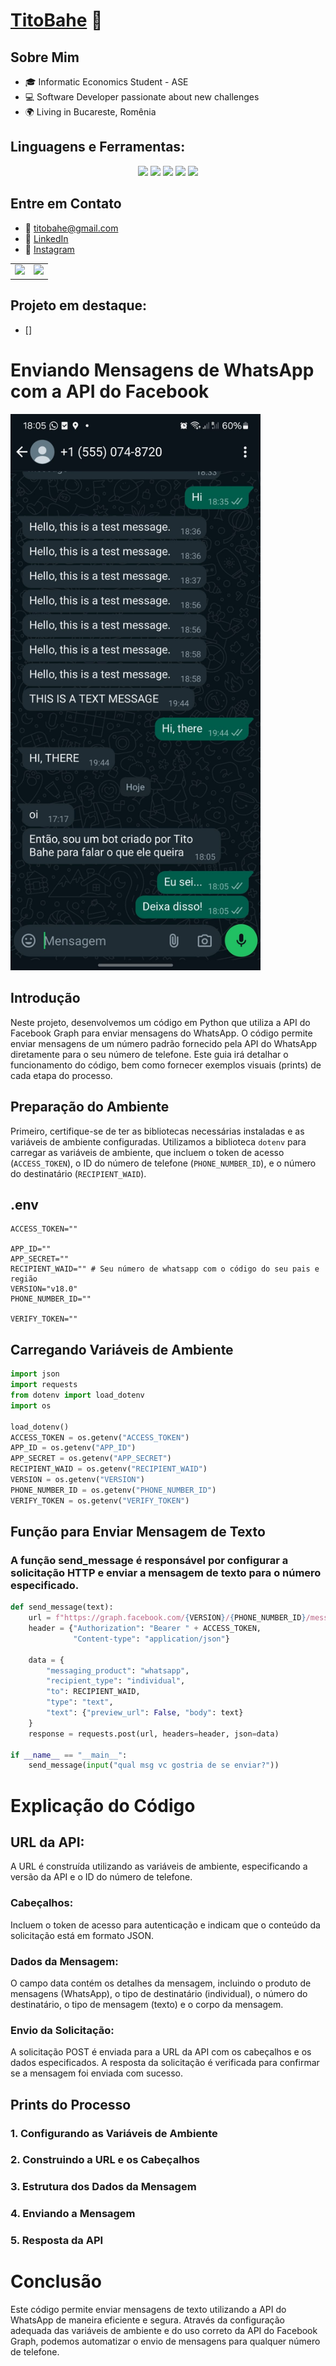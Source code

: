 # [TitoBahe](LINK_DO_SEU_PERFIL) 🚀

## Sobre Mim
- 🎓 Informatic Economics Student - ASE
- 💻 Software Developer passionate about new challenges
- 🌍 Living in Bucareste, Romênia

## Linguagens e Ferramentas:
<p align="center">
  <!-- Badges -->
  <img src="https://img.shields.io/badge/-Python-3776AB?style=for-the-badge&logo=python&logoColor=white"/>
  <img src="https://img.shields.io/badge/-C-555555?style=for-the-badge&logo=c&logoColor=white"/>
  <img src="https://img.shields.io/badge/-C++-00599C?style=for-the-badge&logo=c%2B%2B&logoColor=white"/>
  <img src="https://img.shields.io/badge/-Bash-4EAA25?style=for-the-badge&logo=gnu-bash&logoColor=white"/>
  <img src="https://img.shields.io/badge/-SQL-336791?style=for-the-badge&logo=postgresql&logoColor=white"/>
</p>

## Entre em Contato
- 📧 [titobahe@gmail.com](mailto:titobahe@gmail.com)
- 💼 [LinkedIn](https://www.linkedin.com/in/tito-bahe-2a3092278/)
- 📸 [Instagram](https://www.instagram.com/tito_bahe/)

<!-- GitHub Stats e Most Used Languages lado a lado -->
<table>
  <tr>
    <td><img src="https://github-readme-stats.vercel.app/api?username=TitoBahe&show_icons=true&theme=dark&include_all_commits=true&count_private=true"/></td>
    <td><img src="https://github-readme-stats.vercel.app/api/top-langs/?username=TitoBahe&layout=compact&theme=dark"/></td>
  </tr>
</table>

## Projeto em destaque:
- []
# Enviando Mensagens de WhatsApp com a API do Facebook

 <img src="https://github.com/TitoBahe/Whatsapp_bot_1.0/blob/main/mini_monster.jpg" alt="Mini_monster" width="400">

## Introdução

Neste projeto, desenvolvemos um código em Python que utiliza a API do Facebook Graph para enviar mensagens do WhatsApp. O código permite enviar mensagens de um número padrão fornecido pela API do WhatsApp diretamente para o seu número de telefone. Este guia irá detalhar o funcionamento do código, bem como fornecer exemplos visuais (prints) de cada etapa do processo.

## Preparação do Ambiente

Primeiro, certifique-se de ter as bibliotecas necessárias instaladas e as variáveis de ambiente configuradas. Utilizamos a biblioteca `dotenv` para carregar as variáveis de ambiente, que incluem o token de acesso (`ACCESS_TOKEN`), o ID do número de telefone (`PHONE_NUMBER_ID`), e o número do destinatário (`RECIPIENT_WAID`).

## .env

```
ACCESS_TOKEN=""

APP_ID=""
APP_SECRET=""
RECIPIENT_WAID="" # Seu número de whatsapp com o código do seu pais e região
VERSION="v18.0"
PHONE_NUMBER_ID=""

VERIFY_TOKEN=""
```

## Carregando Variáveis de Ambiente

```python
import json
import requests
from dotenv import load_dotenv
import os

load_dotenv()
ACCESS_TOKEN = os.getenv("ACCESS_TOKEN")
APP_ID = os.getenv("APP_ID")
APP_SECRET = os.getenv("APP_SECRET")
RECIPIENT_WAID = os.getenv("RECIPIENT_WAID")
VERSION = os.getenv("VERSION")
PHONE_NUMBER_ID = os.getenv("PHONE_NUMBER_ID")
VERIFY_TOKEN = os.getenv("VERIFY_TOKEN")
```

## Função para Enviar Mensagem de Texto
### A função send_message é responsável por configurar a solicitação HTTP e enviar a mensagem de texto para o número especificado.

```python 
def send_message(text):
    url = f"https://graph.facebook.com/{VERSION}/{PHONE_NUMBER_ID}/messages"
    header = {"Authorization": "Bearer " + ACCESS_TOKEN,
              "Content-type": "application/json"}

    data = {
        "messaging_product": "whatsapp",
        "recipient_type": "individual",
        "to": RECIPIENT_WAID,
        "type": "text",
        "text": {"preview_url": False, "body": text}
    }
    response = requests.post(url, headers=header, json=data)

if __name__ == "__main__":
    send_message(input("qual msg vc gostria de se enviar?"))
```

# Explicação do Código
## URL da API:

A URL é construída utilizando as variáveis de ambiente, especificando a versão da API e o ID do número de telefone.

### Cabeçalhos:

Incluem o token de acesso para autenticação e indicam que o conteúdo da solicitação está em formato JSON.

### Dados da Mensagem:

O campo data contém os detalhes da mensagem, incluindo o produto de mensagens (WhatsApp), o tipo de destinatário (individual), o número do destinatário, o tipo de mensagem (texto) e o corpo da mensagem.

### Envio da Solicitação:

A solicitação POST é enviada para a URL da API com os cabeçalhos e os dados especificados. A resposta da solicitação é verificada para confirmar se a mensagem foi enviada com sucesso.

## Prints do Processo
### 1. Configurando as Variáveis de Ambiente

### 2. Construindo a URL e os Cabeçalhos

### 3. Estrutura dos Dados da Mensagem

### 4. Enviando a Mensagem

### 5. Resposta da API

# Conclusão
Este código permite enviar mensagens de texto utilizando a API do WhatsApp de maneira eficiente e segura. Através da configuração adequada das variáveis de ambiente e do uso correto da API do Facebook Graph, podemos automatizar o envio de mensagens para qualquer número de telefone. 


